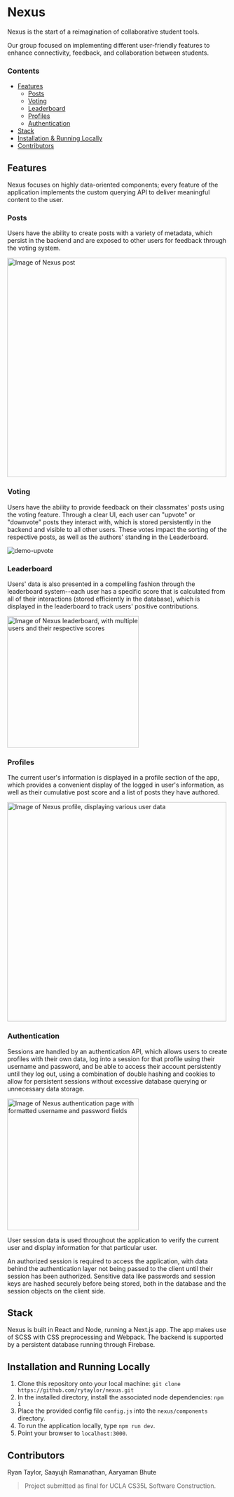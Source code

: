 # Nexus
Nexus is the start of a reimagination of collaborative student tools.

Our group focused on implementing different user-friendly features to enhance
connectivity, feedback, and collaboration between students.

### Contents
- [Features](#features)
  - [Posts](#posts)
  - [Voting](#voting)
  - [Leaderboard](#leaderboard)
  - [Profiles](#profiles)
  - [Authentication](#authentication)
- [Stack](#stack)
- [Installation & Running Locally](#installation-and-running-locally)
- [Contributors](#contributors)

## Features
Nexus focuses on highly data-oriented components; every feature of the application
implements the custom querying API to deliver meaningful content to the user.

  ### Posts
  Users have the ability to create posts with a variety of metadata, which persist in the backend
  and are exposed to other users for feedback through the voting system.
  
  <img src="https://user-images.githubusercontent.com/59121627/171512302-08d17768-66a4-42a1-bc69-3b0ca1cea3ff.png" alt="Image of Nexus post" width="500"/>

  ### Voting
  Users have the ability to provide feedback on their classmates' posts using the voting feature.
  Through a clear UI, each user can "upvote" or "downvote" posts they interact with, which is stored
  persistently in the backend and visible to all other users. These votes impact the sorting of the
  respective posts, as well as the authors' standing in the Leaderboard.
  
  ![demo-upvote](https://user-images.githubusercontent.com/59121627/171513310-824bd3eb-444d-43ee-b010-6042a297a9f7.gif)

  ### Leaderboard
  Users' data is also presented in a compelling fashion through the leaderboard system--each user
  has a specific score that is calculated from all of their interactions (stored efficiently in the database),
  which is displayed in the leaderboard to track users' positive contributions.
  
  <img src="https://user-images.githubusercontent.com/59121627/171513566-a661762c-6000-4bd6-a215-94eb0c2d0bf2.png" alt="Image of Nexus leaderboard, with multiple users and their respective scores" width="300"/>

  ### Profiles
  The current user's information is displayed in a profile section of the app, which provides a convenient display
  of the logged in user's information, as well as their cumulative post score and a list of posts they have authored.
  
  <img src="https://user-images.githubusercontent.com/59121627/171513709-bd3dd6a7-5c81-4fbd-99d0-03e08da46fcd.png" alt="Image of Nexus profile, displaying various user data" width="500"/>

  ### Authentication
  Sessions are handled by an authentication API, which allows users to create profiles with their own data, log into
  a session for that profile using their username and password, and be able to access their account persistently until
  they log out, using a combination of double hashing and cookies to allow for persistent sessions without excessive
  database querying or unnecessary data storage.
  
  <img src="https://user-images.githubusercontent.com/59121627/171513977-5c8a03bc-3a33-4d43-941b-40b70781c5ee.png" alt="Image of Nexus authentication page with formatted username and password fields" width="300"/>

  User session data is used throughout the application to verify the current user and display information for that
  particular user.
  
  An authorized session is required to access the application, with data behind the authentication layer not being
  passed to the client until their session has been authorized. Sensitive data like passwords and session keys are
  hashed securely before being stored, both in the database and the session objects on the client side.

## Stack
Nexus is built in React and Node, running a Next.js app.
The app makes use of SCSS with CSS preprocessing and Webpack.
The backend is supported by a persistent database running through Firebase.

## Installation and Running Locally
1. Clone this repository onto your local machine:
`git clone https://github.com/rytaylor/nexus.git`
2. In the installed directory, install the associated node dependencies:
`npm i`
3. Place the provided config file `config.js` into the `nexus/components` directory.
3. To run the application locally, type `npm run dev`.
4. Point your browser to `localhost:3000`.

## Contributors
Ryan Taylor, Saayujh Ramanathan, Aaryaman Bhute

> Project submitted as final for UCLA CS35L Software Construction.
